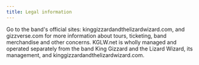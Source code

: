 ```yaml
---
title: Legal information
---
```


Go to the band's official sites: kinggizzardandthelizardwizard.com, and gizzverse.com for more information about tours, ticketing, band merchandise and other concerns.
KGLW.net is wholly managed and operated separately from the band King Gizzard and the Lizard Wizard, its management, and kinggizzardandthelizardwizard.com.
